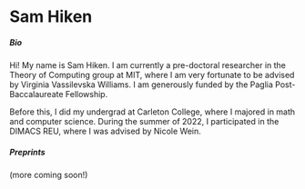 # Sam Hiken

##### Bio

Hi! My name is Sam Hiken. I am currently a pre-doctoral researcher in the Theory of Computing group at MIT, where I am very fortunate to be advised by Virginia Vassilevska Williams. I am generously funded by the Paglia Post-Baccalaureate Fellowship.

Before this, I did my undergrad at Carleton College, where I majored in math and computer science. During the summer of 2022, I participated in the DIMACS REU, where I was advised by Nicole Wein.

##### Preprints

(more coming soon!)

